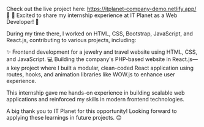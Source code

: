 Check out the live project here: https://itplanet-company-demo.netlify.app/ 🚀
🚀 Excited to share my internship experience at IT Planet as a Web Developer! 🌟

During my time there, I worked on HTML, CSS, Bootstrap, JavaScript, and React.js, contributing to various projects, including:

✨ Frontend development for a jewelry and travel website using HTML, CSS, and JavaScript.
💻 Building the company's PHP-based website in React.js—a key project where I built a modular, clean-coded React application using routes, hooks, and animation libraries like WOW.js to enhance user experience.

This internship gave me hands-on experience in building scalable web applications and reinforced my skills in modern frontend technologies.

A big thank you to IT Planet for this opportunity! Looking forward to applying these learnings in future projects. 😊

